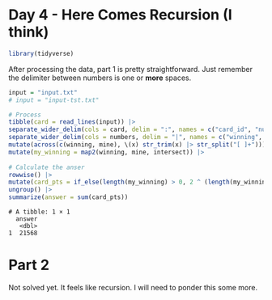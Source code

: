 Day 4 - Here Comes Recursion (I think)
================

``` r
library(tidyverse)
```

After processing the data, part 1 is pretty straightforward. Just
remember the delimiter between numbers is one or **more** spaces.

``` r
input = "input.txt"
# input = "input-tst.txt"

# Process 
tibble(card = read_lines(input)) |>
separate_wider_delim(cols = card, delim = ":", names = c("card_id", "numbers")) |>
separate_wider_delim(cols = numbers, delim = "|", names = c("winning", "mine")) |>
mutate(across(c(winning, mine), \(x) str_trim(x) |> str_split("[ ]+"))) |>
mutate(my_winning = map2(winning, mine, intersect)) |>
  
# Calculate the anser
rowwise() |>
mutate(card_pts = if_else(length(my_winning) > 0, 2 ^ (length(my_winning) - 1L), 0)) |>
ungroup() |>
summarize(answer = sum(card_pts))
```

    # A tibble: 1 × 1
      answer
       <dbl>
    1  21568

# Part 2

Not solved yet. It feels like recursion. I will need to ponder this some
more.
